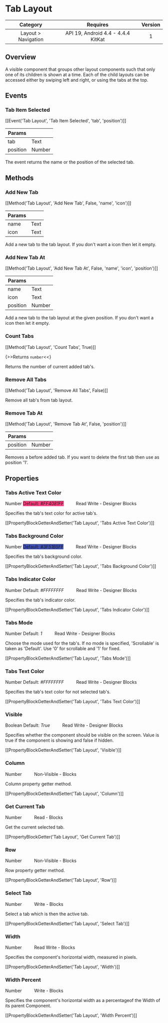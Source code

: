 # Tab Layout

| Category | Requires | Version |
|:--------:|:-------:|:--------:|
|Layout > Navigation|API 19, Android 4.4 - 4.4.4 KitKat|1|

## Overview

A visible component that groups other layout components such that only one of its children is shown at a time. Each of the child layouts can be accessed either by swiping left and right, or using the tabs at the top.

## Events

### Tab Item Selected

[[Event('Tab Layout', 'Tab Item Selected', 'tab', 'position')]]

| Params | []() |
|--------|------|
|tab|Text|
|position|Number|


The event returns the name or the position of the selected tab.

## Methods

### Add New Tab

[[Method('Tab Layout', 'Add New Tab', False, 'name', 'icon')]]

| Params | []() |
|--------|------|
|name|Text|
|icon|Text|


Add a new tab to the tab layout. If you don't want a icon then let it empty.

### Add New Tab At

[[Method('Tab Layout', 'Add New Tab At', False, 'name', 'icon', 'position')]]

| Params | []() |
|--------|------|
|name|Text|
|icon|Text|
|position|Number|


Add a new tab to the tab layout at the given position. If you don't want a icon then let it empty.

### Count Tabs

[[Method('Tab Layout', 'Count Tabs', True)]]

{>>Returns `number`<<}

Returns the number of current added tab's.

### Remove All Tabs

[[Method('Tab Layout', 'Remove All Tabs', False)]]

Remove all tab's from tab layout.

### Remove Tab At

[[Method('Tab Layout', 'Remove Tab At', False, 'position')]]

| Params | []() |
|--------|------|
|position|Number|


Removes a before added tab. If you want to delete the first tab then use as position '1'.

## Properties

### Tabs Active Text Color

<span class="chip chip-number">Number</span> <span class="chip chip-number" style="background-color: #FF4081;">Default: <i>#FF4081FF</i></span>&nbsp;&nbsp;&nbsp;&nbsp;&nbsp;&nbsp;&nbsp;&nbsp;&nbsp;&nbsp;<span class="chip chip-rw">Read</span> <span class="chip chip-rw">Write</span> - <span class="chip chip-bd">Designer</span> <span class="chip chip-bd">Blocks</span> 

Specifies the tab's text color for active tab's.

[[PropertyBlockGetterAndSetter('Tab Layout', 'Tabs Active Text Color')]]

### Tabs Background Color

<span class="chip chip-number">Number</span> <span class="chip chip-number" style="background-color: #3F51B5;">Default: <i>#3F51B5FF</i></span>&nbsp;&nbsp;&nbsp;&nbsp;&nbsp;&nbsp;&nbsp;&nbsp;&nbsp;&nbsp;<span class="chip chip-rw">Read</span> <span class="chip chip-rw">Write</span> - <span class="chip chip-bd">Designer</span> <span class="chip chip-bd">Blocks</span> 

Specifies the tab's background color.

[[PropertyBlockGetterAndSetter('Tab Layout', 'Tabs Background Color')]]

### Tabs Indicator Color

<span class="chip chip-number">Number</span> <span class="chip chip-number" style="background-color: #FFFFFF;">Default: <i>#FFFFFFFF</i></span>&nbsp;&nbsp;&nbsp;&nbsp;&nbsp;&nbsp;&nbsp;&nbsp;&nbsp;&nbsp;<span class="chip chip-rw">Read</span> <span class="chip chip-rw">Write</span> - <span class="chip chip-bd">Designer</span> <span class="chip chip-bd">Blocks</span> 

Specifies the tab's indicator color.

[[PropertyBlockGetterAndSetter('Tab Layout', 'Tabs Indicator Color')]]

### Tabs Mode

<span class="chip chip-number">Number</span> <span class="chip chip-number">Default: <i>1</i></span>&nbsp;&nbsp;&nbsp;&nbsp;&nbsp;&nbsp;&nbsp;&nbsp;&nbsp;&nbsp;<span class="chip chip-rw">Read</span> <span class="chip chip-rw">Write</span> - <span class="chip chip-bd">Designer</span> <span class="chip chip-bd">Blocks</span> 

Choose the mode used for the tab's. If no mode is specified, 'Scrollable' is taken as 'Default'. Use '0' for scrollable and '1' for fixed.

[[PropertyBlockGetterAndSetter('Tab Layout', 'Tabs Mode')]]

### Tabs Text Color

<span class="chip chip-number">Number</span> <span class="chip chip-number" style="background-color: #FFFFFF;">Default: <i>#FFFFFFFF</i></span>&nbsp;&nbsp;&nbsp;&nbsp;&nbsp;&nbsp;&nbsp;&nbsp;&nbsp;&nbsp;<span class="chip chip-rw">Read</span> <span class="chip chip-rw">Write</span> - <span class="chip chip-bd">Designer</span> <span class="chip chip-bd">Blocks</span> 

Specifies the tab's text color for not selected tab's.

[[PropertyBlockGetterAndSetter('Tab Layout', 'Tabs Text Color')]]

### Visible

<span class="chip chip-boolean">Boolean</span> <span class="chip chip-boolean">Default: <i>True</i></span>&nbsp;&nbsp;&nbsp;&nbsp;&nbsp;&nbsp;&nbsp;&nbsp;&nbsp;&nbsp;<span class="chip chip-rw">Read</span> <span class="chip chip-rw">Write</span> - <span class="chip chip-bd">Designer</span> <span class="chip chip-bd">Blocks</span> 

Specifies whether the component should be visible on the screen. Value is true if the component is showing and false if hidden.

[[PropertyBlockGetterAndSetter('Tab Layout', 'Visible')]]

### Column

<span class="chip chip-number">Number</span>&nbsp;&nbsp;&nbsp;&nbsp;&nbsp;&nbsp;&nbsp;&nbsp;&nbsp;&nbsp;<span class="chip chip-rw">Non-Visible</span> - <span class="chip chip-bd">Blocks</span> 

Column property getter method.

[[PropertyBlockGetterAndSetter('Tab Layout', 'Column')]]

### Get Current Tab

<span class="chip chip-number">Number</span>&nbsp;&nbsp;&nbsp;&nbsp;&nbsp;&nbsp;&nbsp;&nbsp;&nbsp;&nbsp;<span class="chip chip-rw">Read</span> - <span class="chip chip-bd">Blocks</span> 

Get the current selected tab.

[[PropertyBlockGetter('Tab Layout', 'Get Current Tab')]]

### Row

<span class="chip chip-number">Number</span>&nbsp;&nbsp;&nbsp;&nbsp;&nbsp;&nbsp;&nbsp;&nbsp;&nbsp;&nbsp;<span class="chip chip-rw">Non-Visible</span> - <span class="chip chip-bd">Blocks</span> 

Row property getter method.

[[PropertyBlockGetterAndSetter('Tab Layout', 'Row')]]

### Select Tab

<span class="chip chip-number">Number</span>&nbsp;&nbsp;&nbsp;&nbsp;&nbsp;&nbsp;&nbsp;&nbsp;&nbsp;&nbsp;<span class="chip chip-rw">Write</span> - <span class="chip chip-bd">Blocks</span> 

Select a tab which is then the active tab.

[[PropertyBlockGetterAndSetter('Tab Layout', 'Select Tab')]]

### Width

<span class="chip chip-number">Number</span>&nbsp;&nbsp;&nbsp;&nbsp;&nbsp;&nbsp;&nbsp;&nbsp;&nbsp;&nbsp;<span class="chip chip-rw">Read</span> <span class="chip chip-rw">Write</span> - <span class="chip chip-bd">Blocks</span> 

Specifies the component's horizontal width, measured in pixels.

[[PropertyBlockGetterAndSetter('Tab Layout', 'Width')]]

### Width Percent

<span class="chip chip-number">Number</span>&nbsp;&nbsp;&nbsp;&nbsp;&nbsp;&nbsp;&nbsp;&nbsp;&nbsp;&nbsp;<span class="chip chip-rw">Write</span> - <span class="chip chip-bd">Blocks</span> 

Specifies the component's horizontal width as a percentageof the Width of its parent Component.

[[PropertyBlockGetterAndSetter('Tab Layout', 'Width Percent')]]
